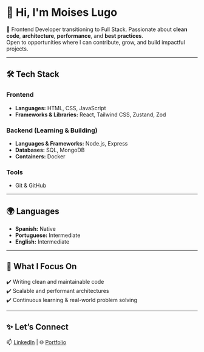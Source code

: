 # 👋 Hi, I'm Moises Lugo

🚀 Frontend Developer transitioning to Full Stack. Passionate about **clean code**, **architecture**, **performance**, and **best practices**.  
Open to opportunities where I can contribute, grow, and build impactful projects.  

---

## 🛠️ Tech Stack  

### Frontend  
- **Languages:** HTML, CSS, JavaScript  
- **Frameworks & Libraries:** React, Tailwind CSS, Zustand, Zod  

### Backend (Learning & Building)  
- **Languages & Frameworks:** Node.js, Express  
- **Databases:** SQL, MongoDB  
- **Containers:** Docker  

### Tools  
- Git & GitHub  

---

## 🌍 Languages  
- **Spanish:** Native  
- **Portuguese:** Intermediate  
- **English:** Intermediate  

---

## 📌 What I Focus On  
✔️ Writing clean and maintainable code  
✔️ Scalable and performant architectures  
✔️ Continuous learning & real-world problem solving  

---

## ✨ Let’s Connect  
📫 [LinkedIn](www.linkedin.com/in/moises-lugo-352b892a4) | 🌐 [Portfolio](#)  
